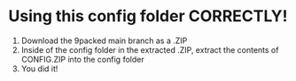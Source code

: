 # Using this config folder CORRECTLY!
1. Download the 9packed main branch as a .ZIP
2. Inside of the config folder in the extracted .ZIP, extract the contents of CONFIG.ZIP into the config folder
3. You did it!
